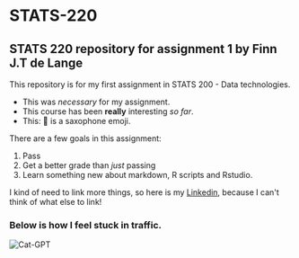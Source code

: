 # STATS-220
## STATS 220 repository for assignment 1 by Finn J.T de Lange

This repository is for my first assignment in STATS 200 - Data technologies.

* This was *necessary* for my assignment.
* This course has been **really** interesting *so far*.
* This: 🎷 is a saxophone emoji.

There are a few goals in this assignment:

1. Pass
2. Get a better grade than *just* passing
3. Learn something new about markdown, R scripts and Rstudio.

I kind of need to link more things, so here is my [Linkedin](https://www.linkedin.com/in/finn-de-lange-578637225?utm_source=share&utm_campaign=share_via&utm_content=profile&utm_medium=android_app), because I can't think of what else to link!

### Below is how I feel stuck in traffic.
![Cat-GPT](https://media1.tenor.com/m/KyVAeta1OfYAAAAC/cat-head-bang.gif)
